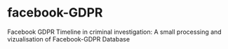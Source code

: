 # facebook-GDPR
Facebook GDPR Timeline in criminal investigation: A small processing and vizualisation of Facebook-GDPR Database
